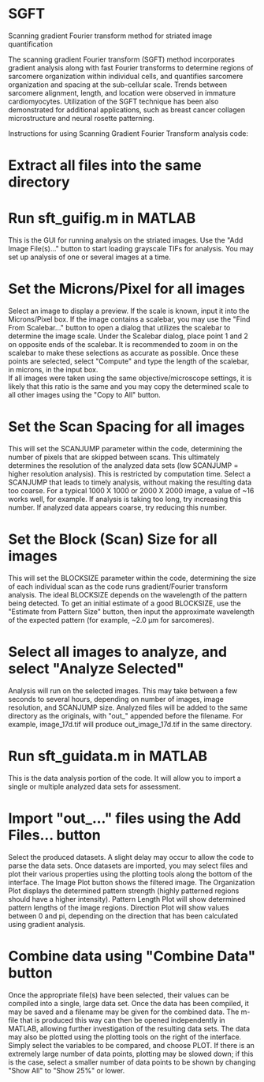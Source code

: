 # SGFT
Scanning gradient Fourier transform method for striated image quantification

The scanning gradient Fourier transform (SGFT) method incorporates gradient analysis along with fast Fourier transforms to determine regions of sarcomere organization within individual cells, and quantifies sarcomere organization and spacing at the sub-cellular scale.  Trends between sarcomere alignment, length, and location were observed in immature cardiomyocytes.  Utilization of the SGFT technique has been also demonstrated for additional applications, such as breast cancer collagen microstructure and neural rosette patterning.

Instructions for using Scanning Gradient Fourier Transform analysis code:

# Extract all files into the same directory
# Run sft_guifig.m in MATLAB
This is the GUI for running analysis on the striated images.  Use the "Add Image File(s)..." button to start loading grayscale TIFs for analysis.  You may set up analysis of one or several images at a time.
# Set the Microns/Pixel for all images
Select an image to display a preview.  If the scale is known, input it into the Microns/Pixel box.  If the image contains a scalebar, you may use the "Find From Scalebar..." button to open a dialog that utilizes the scalebar to determine the image scale.  Under the Scalebar dialog, place point 1 and 2 on opposite ends of the scalebar.  It is recommended to zoom in on the scalebar to make these selections as accurate as possible.  Once these points are selected, select "Compute" and type the length of the scalebar, in microns, in the input box.  
If all images were taken using the same objective/microscope settings, it is likely that this ratio is the same and you may copy the determined scale to all other images using the "Copy to All" button.
# Set the Scan Spacing for all images
This will set the SCANJUMP parameter within the code, determining the number of pixels that are skipped between scans.  This ultimately determines the resolution of the analyzed data sets (low SCANJUMP = higher resolution analysis).  This is restricted by computation time.  Select a SCANJUMP that leads to timely analysis, without making the resulting data too coarse.  For a typical 1000 X 1000 or 2000 X 2000 image, a value of ~16 works well, for example.
If analysis is taking too long, try increasing this number.  If analyzed data appears coarse, try reducing this number.
# Set the Block (Scan) Size for all images
This will set the BLOCKSIZE parameter within the code, determining the size of each individual scan as the code runs gradient/Fourier transform analysis.  The ideal BLOCKSIZE depends on the wavelength of the pattern being detected.  To get an initial estimate of a good BLOCKSIZE, use the "Estimate from Pattern Size" button, then input the approximate wavelength of the expected pattern (for example, ~2.0 µm for sarcomeres).
# Select all images to analyze, and select "Analyze Selected"
Analysis will run on the selected images.  This may take between a few seconds to several hours, depending on number of images, image resolution, and SCANJUMP size. 
Analyzed files will be added to the same directory as the originals, with "out_" appended before the filename.  For example, image_17d.tif will produce out_image_17d.tif in the same directory.
# Run sft_guidata.m in MATLAB
This is the data analysis portion of the code.  It will allow you to import a single or multiple analyzed data sets for assessment.
# Import "out_..." files using the Add Files... button
Select the produced datasets.  A slight delay may occur to allow the code to parse the data sets.  Once datasets are imported, you may select files and plot their various properties using the plotting tools along the bottom of the interface.  The Image Plot button shows the filtered image.  The Organization Plot displays the determined pattern strength (highly patterned regions should have a higher intensity).  Pattern Length Plot will show determined pattern lengths of the image regions.  Direction Plot will show values between 0 and pi, depending on the direction that has been calculated using gradient analysis.
# Combine data using "Combine Data" button
Once the appropriate file(s) have been selected, their values can be compiled into a single, large data set.  Once the data has been compiled, it may be saved and a filename may be given for the combined data.  The m-file that is produced this way can then be opened independently in MATLAB, allowing further investigation of the resulting data sets.
The data may also be plotted using the plotting tools on the right of the interface.  Simply select the variables to be compared, and choose PLOT.  If there is an extremely large number of data points, plotting may be slowed down; if this is the case, select a smaller number of data points to be shown by changing "Show All" to "Show 25%" or lower.

